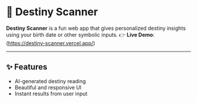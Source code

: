# 🔮 Destiny Scanner

**Destiny Scanner** is a fun web app that gives personalized destiny insights using your birth date or other symbolic inputs. 
👉 **Live Demo**: (https://destiny-scanner.vercel.app/)

---

## ✨ Features

- AI-generated destiny reading
- Beautiful and responsive UI
- Instant results from user input


